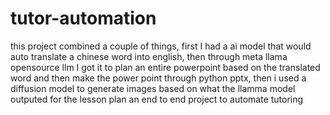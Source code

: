 ﻿# tutor-automation

this project combined a couple of things, first I had a ai model that would auto translate a chinese word into english, then through meta llama opensource llm I got it to plan an entire powerpoint based on the translated word and then make the power point through python pptx, then i used a diffusion model to generate images based on what the llamma model outputed for the lesson plan an end to end project to automate tutoring
